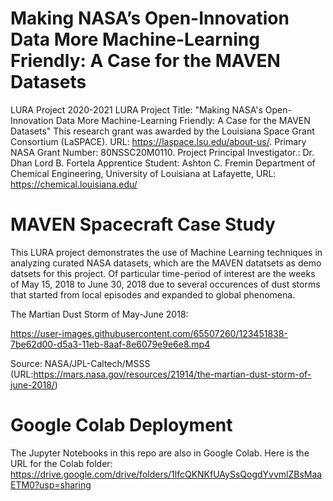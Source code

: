 # Making NASA’s Open-Innovation Data More Machine-Learning Friendly: A Case for the MAVEN Datasets
LURA Project 2020-2021
LURA Project Title: "Making NASA's Open-Innovation Data More Machine-Learning Friendly: A Case for the MAVEN Datasets" 
This research grant was awarded by the Louisiana Space Grant Consortium (LaSPACE). URL: https://laspace.lsu.edu/about-us/. 
Primary NASA Grant Number: 80NSSC20M0110.
Project Principal Investigator.: Dr. Dhan Lord B. Fortela 
Apprentice Student: Ashton C. Fremin 
Department of Chemical Engineering, University of Louisiana at Lafayette, URL: https://chemical.louisiana.edu/

# MAVEN Spacecraft Case Study
This LURA project demonstrates the use of Machine Learning techniques in analyzing curated NASA datasets, which are the MAVEN datatsets as demo datsets for this project. Of particular time-period of interest are the weeks of May 15, 2018 to June 30, 2018 due to several occurences of dust storms that started from local episodes and expanded to global phenomena.

The Martian Dust Storm of May-June 2018:

https://user-images.githubusercontent.com/65507260/123451838-7be62d00-d5a3-11eb-8aaf-8e6079e9e6e8.mp4

Source: NASA/JPL-Caltech/MSSS (URL:https://mars.nasa.gov/resources/21914/the-martian-dust-storm-of-june-2018/)

# Google Colab Deployment
The Jupyter Notebooks in this repo are also in Google Colab. Here is the URL for the Colab folder: https://drive.google.com/drive/folders/1lfcQKNKfUAySsQogdYvvmlZBsMaaETM0?usp=sharing


